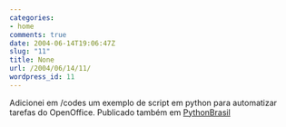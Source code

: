 ```yaml
---
categories:
- home
comments: true
date: 2004-06-14T19:06:47Z
slug: "11"
title: None
url: /2004/06/14/11/
wordpress_id: 11
---
```


Adicionei em /codes um exemplo de script em python para automatizar tarefas do OpenOffice.
Publicado também em [PythonBrasil](http://www.pythonbrasil.com.br/moin.cgi/ArtigosTutoriais)
